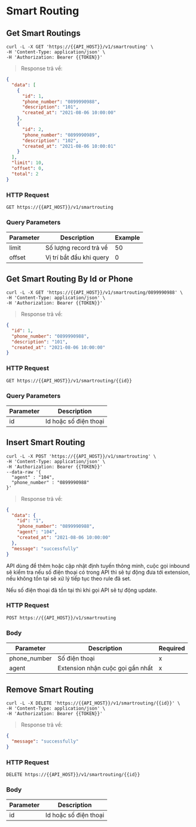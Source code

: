 # Smart Routing

## Get Smart Routings

```shell
curl -L -X GET 'https://{{API_HOST}}/v1/smartrouting' \
-H 'Content-Type: application/json' \
-H 'Authorization: Bearer {{TOKEN}}'
```

> Response trả về:

```json
{
  "data": [
    {
      "id": 1,
      "phone_number": "0899990988",
      "description": "101",
      "created_at": "2021-08-06 10:00:00"
    },
    {
      "id": 2,
      "phone_number": "0899990989",
      "description": "102",
      "created_at": "2021-08-06 10:00:01"
    }
  ],
  "limit": 10,
  "offset": 0,
  "total": 2
}
```

### HTTP Request

`GET https://{{API_HOST}}/v1/smartrouting`

### Query Parameters

| Parameter | Description              | Example |
| --------- | ------------------------ | ------- |
| limit     | Số lượng record trả về   | 50      |
| offset    | Vị trí bắt đầu khi query | 0       |

## Get Smart Routing By Id or Phone

```shell
curl -L -X GET 'https://{{API_HOST}}/v1/smartrouting/0899990988' \
-H 'Content-Type: application/json' \
-H 'Authorization: Bearer {{TOKEN}}'
```

> Response trả về:

```json
{
  "id": 1,
  "phone_number": "0899990988",
  "description": "101",
  "created_at": "2021-08-06 10:00:00"
}
```

### HTTP Request

`GET https://{{API_HOST}}/v1/smartrouting/{{id}}`

### Query Parameters

| Parameter | Description           |
| --------- | --------------------- |
| id        | Id hoặc số điện thoại |

## Insert Smart Routing

```shell
curl -L -X POST 'https://{{API_HOST}}/v1/smartrouting' \
-H 'Content-Type: application/json' \
-H 'Authorization: Bearer {{TOKEN}}'
--data-raw '{
  "agent" : "104",
  "phone_number" : "0899990988"
}'
```

> Response trả về:

```json
{
  "data": {
    "id": "1",
    "phone_number": "0899990988",
    "agent": "104",
    "created_at": "2021-08-06 10:00:00"
  },
  "message": "successfully"
}
```

API dùng để thêm hoặc cập nhật định tuyến thông minh, cuộc gọi inbound sẽ kiểm tra nếu số điện thoại có trong API thì sẽ tự động đưa tới extension, nếu không tồn tại sẽ xử lý tiếp tục theo rule đã set.

Nếu số điện thoại đã tồn tại thì khi gọi API sẽ tự động update.

### HTTP Request

`POST https://{{API_HOST}}/v1/smartrouting`

### Body

| Parameter    | Description                      | Required |
| ------------ | -------------------------------- | -------- |
| phone_number | Số điện thoại                    | x        |
| agent        | Extension nhận cuộc gọi gần nhất | x        |

## Remove Smart Routing

```shell
curl -L -X DELETE 'https://{{API_HOST}}/v1/smartrouting/{{id}}' \
-H 'Content-Type: application/json' \
-H 'Authorization: Bearer {{TOKEN}}'
```

> Response trả về:

```json
{
  "message": "successfully"
}
```

### HTTP Request

`DELETE https://{{API_HOST}}/v1/smartrouting/{{id}}`

### Body

| Parameter | Description           |
| --------- | --------------------- |
| id        | Id hoặc số điện thoại |
